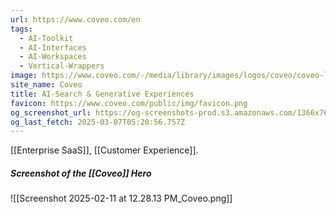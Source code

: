 ```yaml
---
url: https://www.coveo.com/en
tags:
  - AI-Toolkit
  - AI-Interfaces
  - AI-Workspaces
  - Vertical-Wrappers
image: https://www.coveo.com/-/media/library/images/logos/coveo/coveo-logo-ogimage-reskin.png
site_name: Coveo
title: AI-Search & Generative Experiences
favicon: https://www.coveo.com/public/img/favicon.png
og_screenshot_url: https://og-screenshots-prod.s3.amazonaws.com/1366x768/80/false/761047facaa18ea19ca4343906c6f818acedc57267b411fa0e7b7fe6f71d7337.jpeg
og_last_fetch: 2025-03-07T05:20:56.757Z
---
```

[[Enterprise SaaS]], [[Customer Experience]]. 
##### Screenshot of the [[Coveo]] Hero
![[Screenshot 2025-02-11 at 12.28.13 PM_Coveo.png]]
